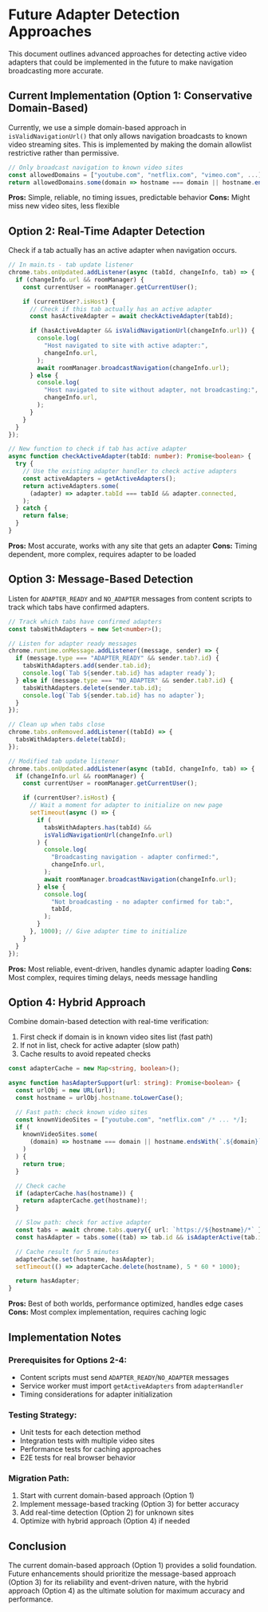 # Future Adapter Detection Approaches

This document outlines advanced approaches for detecting active video adapters that could be implemented in the future to make navigation broadcasting more accurate.

## Current Implementation (Option 1: Conservative Domain-Based)

Currently, we use a simple domain-based approach in `isValidNavigationUrl()` that only allows navigation broadcasts to known video streaming sites. This is implemented by making the domain allowlist restrictive rather than permissive.

```typescript
// Only broadcast navigation to known video sites
const allowedDomains = ["youtube.com", "netflix.com", "vimeo.com", ...];
return allowedDomains.some(domain => hostname === domain || hostname.endsWith(`.${domain}`));
```

**Pros:** Simple, reliable, no timing issues, predictable behavior
**Cons:** Might miss new video sites, less flexible

## Option 2: Real-Time Adapter Detection

Check if a tab actually has an active adapter when navigation occurs.

```typescript
// In main.ts - tab update listener
chrome.tabs.onUpdated.addListener(async (tabId, changeInfo, tab) => {
  if (changeInfo.url && roomManager) {
    const currentUser = roomManager.getCurrentUser();

    if (currentUser?.isHost) {
      // Check if this tab actually has an active adapter
      const hasActiveAdapter = await checkActiveAdapter(tabId);

      if (hasActiveAdapter && isValidNavigationUrl(changeInfo.url)) {
        console.log(
          "Host navigated to site with active adapter:",
          changeInfo.url,
        );
        await roomManager.broadcastNavigation(changeInfo.url);
      } else {
        console.log(
          "Host navigated to site without adapter, not broadcasting:",
          changeInfo.url,
        );
      }
    }
  }
});

// New function to check if tab has active adapter
async function checkActiveAdapter(tabId: number): Promise<boolean> {
  try {
    // Use the existing adapter handler to check active adapters
    const activeAdapters = getActiveAdapters();
    return activeAdapters.some(
      (adapter) => adapter.tabId === tabId && adapter.connected,
    );
  } catch {
    return false;
  }
}
```

**Pros:** Most accurate, works with any site that gets an adapter
**Cons:** Timing dependent, more complex, requires adapter to be loaded

## Option 3: Message-Based Detection

Listen for `ADAPTER_READY` and `NO_ADAPTER` messages from content scripts to track which tabs have confirmed adapters.

```typescript
// Track which tabs have confirmed adapters
const tabsWithAdapters = new Set<number>();

// Listen for adapter ready messages
chrome.runtime.onMessage.addListener((message, sender) => {
  if (message.type === "ADAPTER_READY" && sender.tab?.id) {
    tabsWithAdapters.add(sender.tab.id);
    console.log(`Tab ${sender.tab.id} has adapter ready`);
  } else if (message.type === "NO_ADAPTER" && sender.tab?.id) {
    tabsWithAdapters.delete(sender.tab.id);
    console.log(`Tab ${sender.tab.id} has no adapter`);
  }
});

// Clean up when tabs close
chrome.tabs.onRemoved.addListener((tabId) => {
  tabsWithAdapters.delete(tabId);
});

// Modified tab update listener
chrome.tabs.onUpdated.addListener(async (tabId, changeInfo, tab) => {
  if (changeInfo.url && roomManager) {
    const currentUser = roomManager.getCurrentUser();

    if (currentUser?.isHost) {
      // Wait a moment for adapter to initialize on new page
      setTimeout(async () => {
        if (
          tabsWithAdapters.has(tabId) &&
          isValidNavigationUrl(changeInfo.url)
        ) {
          console.log(
            "Broadcasting navigation - adapter confirmed:",
            changeInfo.url,
          );
          await roomManager.broadcastNavigation(changeInfo.url);
        } else {
          console.log(
            "Not broadcasting - no adapter confirmed for tab:",
            tabId,
          );
        }
      }, 1000); // Give adapter time to initialize
    }
  }
});
```

**Pros:** Most reliable, event-driven, handles dynamic adapter loading
**Cons:** Most complex, requires timing delays, needs message handling

## Option 4: Hybrid Approach

Combine domain-based detection with real-time verification:

1. First check if domain is in known video sites list (fast path)
2. If not in list, check for active adapter (slow path)
3. Cache results to avoid repeated checks

```typescript
const adapterCache = new Map<string, boolean>();

async function hasAdapterSupport(url: string): Promise<boolean> {
  const urlObj = new URL(url);
  const hostname = urlObj.hostname.toLowerCase();

  // Fast path: check known video sites
  const knownVideoSites = ["youtube.com", "netflix.com" /* ... */];
  if (
    knownVideoSites.some(
      (domain) => hostname === domain || hostname.endsWith(`.${domain}`),
    )
  ) {
    return true;
  }

  // Check cache
  if (adapterCache.has(hostname)) {
    return adapterCache.get(hostname)!;
  }

  // Slow path: check for active adapter
  const tabs = await chrome.tabs.query({ url: `https://${hostname}/*` });
  const hasAdapter = tabs.some((tab) => tab.id && isAdapterActive(tab.id));

  // Cache result for 5 minutes
  adapterCache.set(hostname, hasAdapter);
  setTimeout(() => adapterCache.delete(hostname), 5 * 60 * 1000);

  return hasAdapter;
}
```

**Pros:** Best of both worlds, performance optimized, handles edge cases
**Cons:** Most complex implementation, requires caching logic

## Implementation Notes

### Prerequisites for Options 2-4:

- Content scripts must send `ADAPTER_READY`/`NO_ADAPTER` messages
- Service worker must import `getActiveAdapters` from `adapterHandler`
- Timing considerations for adapter initialization

### Testing Strategy:

- Unit tests for each detection method
- Integration tests with multiple video sites
- Performance tests for caching approaches
- E2E tests for real browser behavior

### Migration Path:

1. Start with current domain-based approach (Option 1)
2. Implement message-based tracking (Option 3) for better accuracy
3. Add real-time detection (Option 2) for unknown sites
4. Optimize with hybrid approach (Option 4) if needed

## Conclusion

The current domain-based approach (Option 1) provides a solid foundation. Future enhancements should prioritize the message-based approach (Option 3) for its reliability and event-driven nature, with the hybrid approach (Option 4) as the ultimate solution for maximum accuracy and performance.
